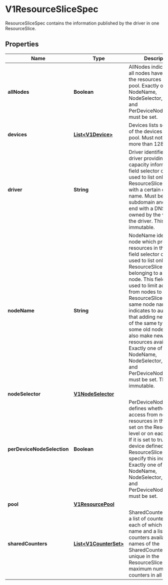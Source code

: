 

# V1ResourceSliceSpec

ResourceSliceSpec contains the information published by the driver in one ResourceSlice.

## Properties

| Name | Type | Description | Notes |
|------------ | ------------- | ------------- | -------------|
|**allNodes** | **Boolean** | AllNodes indicates that all nodes have access to the resources in the pool.  Exactly one of NodeName, NodeSelector, AllNodes, and PerDeviceNodeSelection must be set. |  [optional] |
|**devices** | [**List&lt;V1Device&gt;**](V1Device.md) | Devices lists some or all of the devices in this pool.  Must not have more than 128 entries. |  [optional] |
|**driver** | **String** | Driver identifies the DRA driver providing the capacity information. A field selector can be used to list only ResourceSlice objects with a certain driver name.  Must be a DNS subdomain and should end with a DNS domain owned by the vendor of the driver. This field is immutable. |  |
|**nodeName** | **String** | NodeName identifies the node which provides the resources in this pool. A field selector can be used to list only ResourceSlice objects belonging to a certain node.  This field can be used to limit access from nodes to ResourceSlices with the same node name. It also indicates to autoscalers that adding new nodes of the same type as some old node might also make new resources available.  Exactly one of NodeName, NodeSelector, AllNodes, and PerDeviceNodeSelection must be set. This field is immutable. |  [optional] |
|**nodeSelector** | [**V1NodeSelector**](V1NodeSelector.md) |  |  [optional] |
|**perDeviceNodeSelection** | **Boolean** | PerDeviceNodeSelection defines whether the access from nodes to resources in the pool is set on the ResourceSlice level or on each device. If it is set to true, every device defined the ResourceSlice must specify this individually.  Exactly one of NodeName, NodeSelector, AllNodes, and PerDeviceNodeSelection must be set. |  [optional] |
|**pool** | [**V1ResourcePool**](V1ResourcePool.md) |  |  |
|**sharedCounters** | [**List&lt;V1CounterSet&gt;**](V1CounterSet.md) | SharedCounters defines a list of counter sets, each of which has a name and a list of counters available.  The names of the SharedCounters must be unique in the ResourceSlice.  The maximum number of counters in all sets is 32. |  [optional] |



